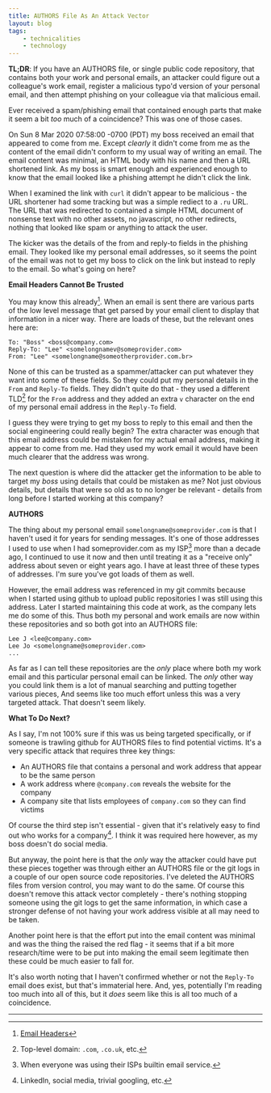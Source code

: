 ```yaml
---
title: AUTHORS File As An Attack Vector
layout: blog
tags:
    - technicalities
    - technology
---
```


<div class="footnote"><b>TL;DR</b>: If you have an AUTHORS file, or single public code repository, that contains both your work and personal emails, an attacker could figure out a colleague's work email, register a malicious typo'd version of your personal email, and then attempt phishing on your colleague via that malicious email.</div>

Ever received a spam/phishing email that contained enough parts that make it seem a bit *too* much of a coincidence? This was one of those cases.

On Sun 8 Mar 2020 07:58:00 -0700 (PDT) my boss received an email that appeared to come from me. Except *clearly* it didn't come from me as the content of the email didn't conform to my usual way of writing an email. The email content was minimal, an HTML body with his name and then a URL shortened link. As my boss is smart enough and experienced enough to know that the email looked like a phishing attempt he didn't click the link.

When I examined the link with `curl` it didn't appear to be malicious - the URL shortener had some tracking but was a simple rediect to a `.ru` URL. The URL that was redirected to contained a simple HTML document of nonsense text with no other assets, no javascript, no other redirects, nothing that looked like spam or anything to attack the user.

The kicker was the details of the from and reply-to fields in the phishing email. They looked like my personal email addresses, so it seems the point of the email was not to get my boss to click on the link but instead to reply to the email. So what's going on here?

**Email Headers Cannot Be Trusted**

You may know this already[^1]. When an email is sent there are various parts of the low level message that get parsed by your email client to display that information in a nicer way. There are loads of these, but the relevant ones here are:

```
To: "Boss" <boss@company.com>
Reply-To: "Lee" <somelongnamev@someprovider.com>
From: "Lee" <somelongname@someotherprovider.com.br>
```

None of this can be trusted as a spammer/attacker can put whatever they want into some of these fields. So they could put my personal details in the `From` and `Reply-To` fields. They didn't quite do that - they used a different TLD[^2] for the `From` address and they added an extra `v` character on the end of my personal email address in the `Reply-To` field.

I guess they were trying to get my boss to reply to this email and then the social engineering could really begin? The extra character was enough that this email address could be mistaken for my actual email address, making it appear to come from me. Had they used my work email it would have been much clearer that the address was wrong.

The next question is where did the attacker get the information to be able to target my *boss* using details that could be mistaken as me? Not just obvious details, but details that were so old as to no longer be relevant - details from long before I started working at this company?

**AUTHORS**

The thing about my personal email `somelongname@someprovider.com` is that I haven't used it for years for sending messages. It's one of those addresses I used to use when I had someprovider.com as my ISP[^3] more than a decade ago, I continued to use it now and then until treating it as a "receive only" address about seven or eight years ago. I have at least three of these types of addresses. I'm sure you've got loads of them as well.

However, the email address was referenced in my git commits because when I started using github to upload public repositories I was still using this address. Later I started maintaining this code at work, as the company lets me do some of this. Thus both my personal and work emails are now within these repositories and so both got into an AUTHORS file:

```
Lee J <lee@company.com>
Lee Jo <somelongname@someprovider.com>
...
```

As far as I can tell these repositories are the *only* place where both my work email and this particular personal email can be linked. The *only* other way you could link them is a lot of manual searching and putting together various pieces, And seems like too much effort unless this was a very targeted attack. That doesn't seem likely.

**What To Do Next?**

As I say, I'm not 100% sure if this was us being targeted specifically, or if someone is trawling github for AUTHORS files to find potential victims. It's a very specific attack that requires three key things:

 * An AUTHORS file that contains a personal and work address that appear to be the same person
 * A work address where `@company.com` reveals the website for the company
 * A company site that lists employees of `company.com` so they can find victims

Of course the third step isn't essential - given that it's relatively easy to find out who works for a company[^4]. I think it was required here however, as my boss doesn't do social media.

But anyway, the point here is that the *only* way the attacker could have put these pieces together was through either an AUTHORS file or the git logs in a couple of our open source code repositories. I've deleted the AUTHORS files from version control, you may want to do the same. Of course this doesn't remove this attack vector completely - there's nothing stopping someone using the git logs to get the same information, in which case a stronger defense of not having your work address visible at all may need to be taken.

Another point here is that the effort put into the email content was minimal and was the thing the raised the red flag - it seems that if a bit more research/time were to be put into making the email seem legitimate then these could be much easier to fall for.

It's also worth noting that I haven't confirmed whether or not the `Reply-To` email does exist, but that's immaterial here. And, yes, potentially I'm reading too much into all of this, but it *does* seem like this is all too much of a coincidence.

<hr />

[^1]: [Email Headers](https://www.alyninc.com/2018/11/10/email-headers-what-can-they-tell-the-forensic-investigator/)

[^2]: Top-level domain: `.com`, `.co.uk`, etc.

[^3]: When everyone was using their ISPs builtin email service.

[^4]: LinkedIn, social media, trivial googling, etc.
